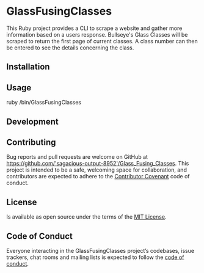 # GlassFusingClasses

This Ruby project provides a CLI to scrape a website and gather more information based on a users response.  Bullseye's Glass Classes will be scraped to return the first page of current classes. A class number can then be entered to see the details concerning the class.


## Installation




## Usage

ruby /bin/GlassFusingClasses


## Development


## Contributing

Bug reports and pull requests are welcome on GitHub at https://github.com/'sagacious-output-8952'/Glass_Fusing_Classes. This project is intended to be a safe, welcoming space for collaboration, and contributors are expected to adhere to the [Contributor Covenant](http://contributor-covenant.org) code of conduct.

## License

 Is available as open source under the terms of the [MIT License](https://opensource.org/licenses/MIT).

## Code of Conduct

Everyone interacting in the GlassFusingClasses project’s codebases, issue trackers, chat rooms and mailing lists is expected to follow the [code of conduct](https://github.com/'sagacious-output-8952'/Glass_Fusing_Classes/blob/master/CODE_OF_CONDUCT.md).
